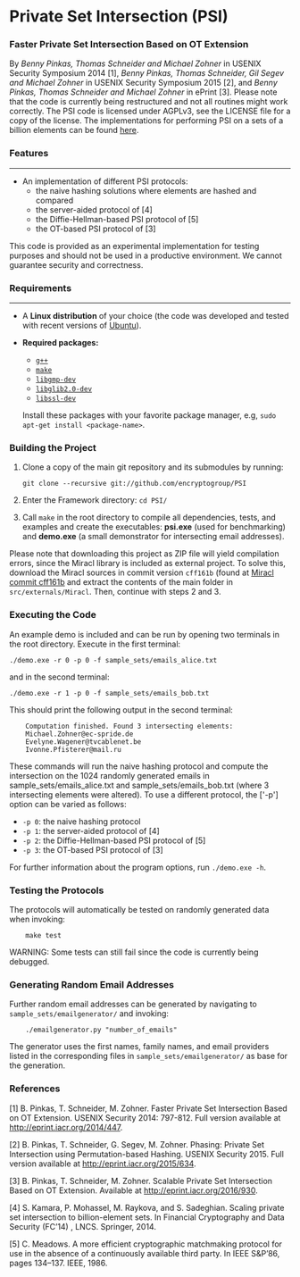 # Private Set Intersection (PSI)

### Faster Private Set Intersection Based on OT Extension

By *Benny Pinkas, Thomas Schneider and Michael Zohner* in USENIX Security Symposium 2014 [1], *Benny Pinkas, Thomas Schneider, Gil Segev and Michael Zohner* in USENIX Security Symposium 2015 [2], and *Benny Pinkas, Thomas Schneider and Michael Zohner* in ePrint [3]. Please note that the code is currently being restructured and not all routines might work correctly. The PSI code is licensed under AGPLv3, see the LICENSE file for a copy of the license. The implementations for performing PSI on a sets of a billion elements can be found [here](https://github.com/Oleksandr-Tkachenko/PSI_Intersection).

### Features
---

* An implementation of different PSI protocols: 
  * the naive hashing solutions where elements are hashed and compared 
  * the server-aided protocol of [4]
  * the Diffie-Hellman-based PSI protocol of [5]
  * the OT-based PSI protocol of [3]

This code is provided as an experimental implementation for testing purposes and should not be used in a productive environment. We cannot guarantee security and correctness.

### Requirements
---

* A **Linux distribution** of your choice (the code was developed and tested with recent versions of [Ubuntu](https://www.ubuntu.com/)).
* **Required packages:**
  * [`g++`](https://packages.debian.org/testing/g++)
  * [`make`](https://packages.debian.org/testing/make)
  * [`libgmp-dev`](https://packages.debian.org/testing/libgmp-dev)
  * [`libglib2.0-dev`](https://packages.debian.org/testing/libglib2.0-dev)
  * [`libssl-dev`](https://packages.debian.org/testing/libssl-dev)

  Install these packages with your favorite package manager, e.g, `sudo apt-get install <package-name>`.


### Building the Project

1. Clone a copy of the main git repository and its submodules by running:
	```
	git clone --recursive git://github.com/encryptogroup/PSI
	```

2. Enter the Framework directory: `cd PSI/`

3. Call `make` in the root directory to compile all dependencies, tests, and examples and create the executables: **psi.exe** (used for benchmarking) and **demo.exe** (a small demonstrator for intersecting email addresses).

Please note that downloading this project as ZIP file will yield compilation errors, since the Miracl library is included as external project. To solve this, download the Miracl sources in commit version `cff161b` (found at [Miracl commit cff161b](https://github.com/CertiVox/Miracl/tree/cff161bad6364548b361b63938a988db23f60c2a) and extract the contents of the main folder in `src/externals/Miracl`. Then, continue with steps 2 and 3.

### Executing the Code

An example demo is included and can be run by opening two terminals in the root directory. Execute in the first terminal:

	./demo.exe -r 0 -p 0 -f sample_sets/emails_alice.txt
	
and in the second terminal:
	
	./demo.exe -r 1 -p 0 -f sample_sets/emails_bob.txt
	

This should print the following output in the second terminal: 

		Computation finished. Found 3 intersecting elements:
		Michael.Zohner@ec-spride.de
		Evelyne.Wagener@tvcablenet.be
		Ivonne.Pfisterer@mail.ru



These commands will run the naive hashing protocol and compute the intersection on the 1024 randomly generated emails in sample_sets/emails_alice.txt and sample_sets/emails_bob.txt (where 3 intersecting elements were altered). To use a different protocol, the ['-p'] option can be varied as follows:
  * `-p 0`: the naive hashing protocol 
  * `-p 1`: the server-aided protocol of [4]
  * `-p 2`: the Diffie-Hellman-based PSI protocol of [5]
  * `-p 3`: the OT-based PSI protocol of [3]

For further information about the program options, run ```./demo.exe -h```.

### Testing the Protocols

The protocols will automatically be tested on randomly generated data when invoking:
```
	make test
```

WARNING: Some tests can still fail since the code is currently being debugged. 

### Generating Random Email Addresses

Further random email addresses can be generated by navigating to `sample_sets/emailgenerator/` and invoking: 

```
	./emailgenerator.py "number_of_emails"
```

The generator uses the first names, family names, and email providers listed in the corresponding files in `sample_sets/emailgenerator/` as base for the generation.

### References

[1] B. Pinkas, T. Schneider, M. Zohner. Faster Private Set Intersection Based on OT Extension. USENIX Security 2014: 797-812. Full version available at http://eprint.iacr.org/2014/447. 

[2] B. Pinkas, T. Schneider, G. Segev, M. Zohner. Phasing: Private Set Intersection using Permutation-based Hashing. USENIX Security 2015. Full version available at http://eprint.iacr.org/2015/634. 

[3] B. Pinkas, T. Schneider, M. Zohner. Scalable Private Set Intersection Based on OT Extension. Available at http://eprint.iacr.org/2016/930. 

[4] S.  Kamara,  P.  Mohassel,  M.  Raykova,  and S. Sadeghian.  Scaling private set intersection to billion-element sets.  In
Financial Cryptography and Data Security (FC’14) , LNCS. Springer, 2014.

[5] C. Meadows.   A more efficient cryptographic matchmaking protocol for use in the absence of a continuously available third party.   In IEEE S&P’86, pages 134–137. IEEE, 1986.

